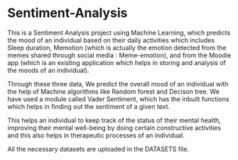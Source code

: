 # Sentiment-Analysis

This is a Sentiment Analysis project using Machine Learning, which predicts the mood of an individual based on their daily activities which includes Sleep duration, Memotion (which is actually the emotion detected from the memes shared through social media : Meme-emotion), and from the Moodie app (which is an existing application which helps in storing and analysis of the moods of an individual).

Through these three data, We predict the overall mood of an individual with the help of Machine algorithms like Random forest and Decison tree. We have used a module called Vader Sentiment, which has the inbuilt functions which helps in finding out the sentiment of a given text.

This helps an individual to keep track of the status of their mental health, improving their mental well-being by doing certain constructive activities and this also helps in therapeutic processes of an individual.

All the necessary datasets are uploaded in the DATASETS file.
